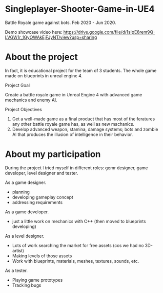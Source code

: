 # Singleplayer-Shooter-Game-in-UE4
Battle Royale game against bots. Feb 2020 - Jun 2020.

Demo showcase video here:
https://drive.google.com/file/d/1sIpE6rem9Q-LVGW1r_1GyOWAkEjFJyNT/view?usp=sharing

# About the project

In fact, it is educational project for the team of 3 students.
The whole game made on blueprints in unreal engine 4. 

Project Goal

Create a battle royale game in Unreal Engine 4 with advanced game mechanics and enemy AI.

Project Objectives

1. Get a well-made game as a final product that has most of the feratures any other battle royale game has, as well as new machanics.
2. Develop advanced weapon, stamina, damage systems; bots and zombie AI that produces the illusion of intelligence in their behavior.

# About my participation

During the project I tried myself in different roles: gemr designer, game developer, level designer and tester. 

As a game designer. 
- planning
- developing gameplay concept
- addressing requirements

As a game developer.
- just a little work on mechanics with C++ (then moved to blueprints developing)

As a level designer.
- Lots of work searching the market for free assets (cos we had no 3D-artist)
- Making levels of those assets
- Work with blueprints, materials, meshes, textures, sounds, etc.

As a tester.
- Playing game prototypes
- Tracking bugs
